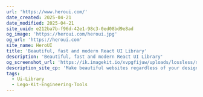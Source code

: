 ```yaml
---
url: 'https://www.heroui.com/'
date_created: 2025-04-21
date_modified: 2025-04-21
site_uuid: e212ba7b-f96d-42e1-98c3-0ed08bd9e8ad
og_image: 'https://heroui.com/heroui.jpg'
og_url: 'https://heroui.com'
site_name: HeroUI
title: 'Beautiful, fast and modern React UI Library'
description: 'Beautiful, fast and modern React UI Library'
og_screenshot_url: 'https://ik.imagekit.io/xvpgfijuw/uploads/lossless/screenshots/20250605_HeroUI_og_screenshot.jpeg'
description_site_cp: 'Make beautiful websites regardless of your design experience.'
tags:
  - Ui-Library
  - Lego-Kit-Engineering-Tools
---
```


